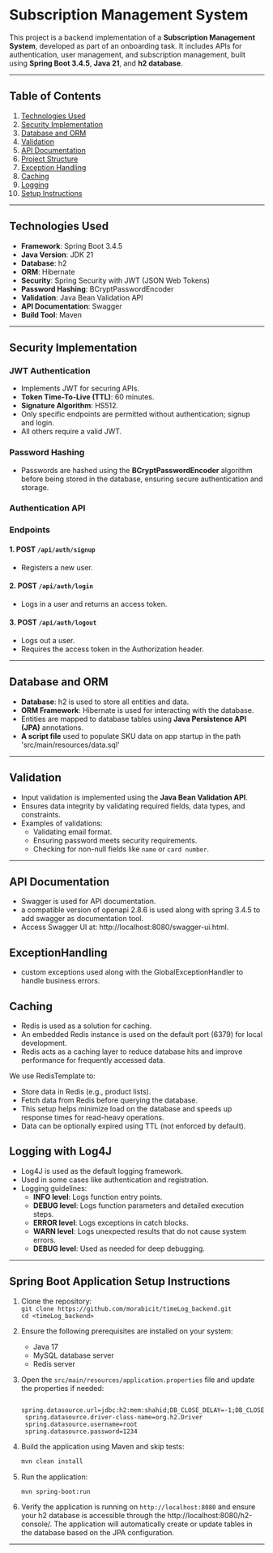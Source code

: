 # Subscription Management System

This project is a backend implementation of a **Subscription Management System**, developed as part of an onboarding task. It includes APIs for authentication, user management, and subscription management, built using **Spring Boot 3.4.5**, **Java 21**, and **h2 database**.

---

## Table of Contents

1. [Technologies Used](#technologies-used)
2. [Security Implementation](#security-implementation)
3. [Database and ORM](#database-and-orm)
4. [Validation](#validation)
5. [API Documentation](#api-documentation)
6. [Project Structure](#project-structure)
7. [Exception Handling](#exception-handling)
8. [Caching](Caching)
9. [Logging](Logging)
10. [Setup Instructions](#setup-instructions)

---

## Technologies Used

- **Framework**: Spring Boot 3.4.5
- **Java Version**: JDK 21
- **Database**: h2
- **ORM**: Hibernate
- **Security**: Spring Security with JWT (JSON Web Tokens)
- **Password Hashing**: BCryptPasswordEncoder
- **Validation**: Java Bean Validation API
- **API Documentation**: Swagger
- **Build Tool**: Maven

---

## Security Implementation

### JWT Authentication

- Implements JWT for securing APIs.
- **Token Time-To-Live (TTL)**: 60 minutes.
- **Signature Algorithm**: HS512.
- Only specific endpoints are permitted without authentication;
  signup and login.
- All others require a valid JWT.

### Password Hashing

- Passwords are hashed using the **BCryptPasswordEncoder** algorithm before being stored in the database, ensuring secure authentication and storage.

### Authentication API

### Endpoints

#### 1. POST `/api/auth/signup`
- Registers a new user.

#### 2. POST `/api/auth/login`
- Logs in a user and returns an access token.

#### 3. POST `/api/auth/logout`
- Logs out a user.
- Requires the access token in the Authorization header.

---

## Database and ORM

- **Database**: h2 is used to store all entities and data.
- **ORM Framework**: Hibernate is used for interacting with the database.
- Entities are mapped to database tables using **Java Persistence API (JPA)** annotations.
- **A script file** used to populate SKU data on app startup in the path 'src/main/resources/data.sql'

---

## Validation

- Input validation is implemented using the **Java Bean Validation API**.
- Ensures data integrity by validating required fields, data types, and constraints.
- Examples of validations:
  - Validating email format.
  - Ensuring password meets security requirements.
  - Checking for non-null fields like `name` or `card number`.

---

## API Documentation

- Swagger is used for API documentation.
- a compatible version of openapi 2.8.6 is used along with spring 3.4.5 to add swagger as
documentation tool.
- Access Swagger UI at: http://localhost:8080/swagger-ui.html.

## ExceptionHandling
- custom exceptions used along with the GlobalExceptionHandler to handle business
errors.

## Caching
- Redis is used as a solution for caching.
- An embedded Redis instance is used on the default port (6379) for local development.
- Redis acts as a caching layer to reduce database hits and improve performance for frequently accessed data.

We use RedisTemplate to:

- Store data in Redis (e.g., product lists).
- Fetch data from Redis before querying the database.
- This setup helps minimize load on the database and speeds up response times for read-heavy operations.
- Data can be optionally expired using TTL (not enforced by default).

## Logging with Log4J

- Log4J is used as the default logging framework.
- Used in some cases like authentication and registration.
- Logging guidelines:
    - **INFO level**: Logs function entry points.
    - **DEBUG level**: Logs function parameters and detailed execution steps.
    - **ERROR level**: Logs exceptions in catch blocks.
    - **WARN level**: Logs unexpected results that do not cause system errors.
    - **DEBUG level**: Used as needed for deep debugging.
---

## Spring Boot Application Setup Instructions

1. Clone the repository:  
   `git clone https://github.com/morabicit/timeLog_backend.git`  
   `cd <timeLog_backend>`

2. Ensure the following prerequisites are installed on your system:  
   - Java 17
   - MySQL database server  
   - Redis server  

3. Open the `src/main/resources/application.properties` file and update the properties if needed:

   ```properties
    spring.datasource.url=jdbc:h2:mem:shahid;DB_CLOSE_DELAY=-1;DB_CLOSE_ON_EXIT=FALSE
    spring.datasource.driver-class-name=org.h2.Driver
    spring.datasource.username=root
    spring.datasource.password=1234

   ```

4. Build the application using Maven and skip tests:
   ```sh
   mvn clean install
   ```

5. Run the application:
   ```sh
   mvn spring-boot:run
   ```

6. Verify the application is running on `http://localhost:8080` and ensure your h2 database is accessible through the http://localhost:8080/h2-console/. The application will automatically create or update tables in the database based on the JPA configuration.

---

